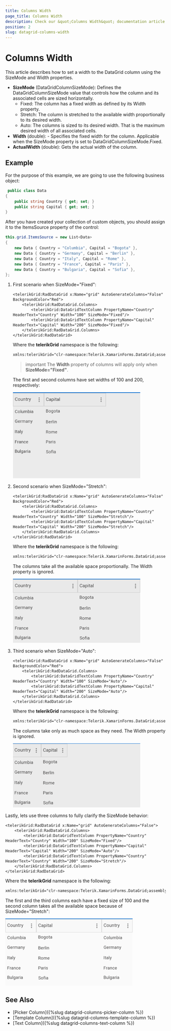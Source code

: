 ```yaml
---
title: Columns Width
page_title: Columns Width
description: Check our &quot;Columns Width&quot; documentation article for Telerik DataGrid for Xamarin control.
position: 2
slug: datagrid-columns-width
---
```


# Columns Width

This article describes how to set a width to the DataGrid column using the SizeMode and Width properties.

* **SizeMode** (DataGridColumnSizeMode): Defines the DataGridColumnSizeMode value that controls how the column and its associated cells are sized horizontally.
  * Fixed: The column has a fixed width as defined by its Width property.
  * Stretch: The column is stretched to the available width proportionally to its desired width.
  * Auto: The columns is sized to its desired width. That is the maximum desired width of all associated cells.
* **Width** (double): - Specifies the fixed width for the column. Applicable when the SizeMode property is set to DataGridColumnSizeMode.Fixed.
* **ActualWidth** (double): Gets the actual width of the column.

## Example

For the purpose of this example, we are going to use the following business object:

```C#
 public class Data
{
	public string Country { get; set; }
	public string Capital { get; set; }
}
```

After you have created your collection of custom objects, you should assign it to the ItemsSource property of the control:

```C#
this.grid.ItemsSource = new List<Data>
{
    new Data { Country = "Columbia", Capital = "Bogota" },
    new Data { Country = "Germany", Capital = "Berlin" },
    new Data { Country = "Italy", Capital = "Rome" },
    new Data { Country = "France", Capital = "Paris" },
    new Data { Country = "Bulgaria", Capital = "Sofia" },
};
```

1. First scenario when SizeMode="Fixed":

	```XAML
	<telerikGrid:RadDataGrid x:Name="grid" AutoGenerateColumns="False" BackgroundColor="Red">
		<telerikGrid:RadDataGrid.Columns>
			<telerikGrid:DataGridTextColumn PropertyName="Country" HeaderText="Country" Width="100" SizeMode="Fixed"/>
			<telerikGrid:DataGridTextColumn PropertyName="Capital" HeaderText="Capital" Width="200" SizeMode="Fixed"/>
		</telerikGrid:RadDataGrid.Columns>
	</telerikGrid:RadDataGrid>
	```

	Where the **telerikGrid** namespace is the following:

	```xml
	xmlns:telerikGrid="clr-namespace:Telerik.XamarinForms.DataGrid;assembly=Telerik.XamarinForms.DataGrid"
	```
	
	>important The **Width** property of columns will apply only when **SizeMode="Fixed"**.

	The first and second columns have set widths of 100 and 200, respectively:

	![DataGrid SizeMode Property](../images/datagrid-columns-width-fixed.png)

1. Second scenario when SizeMode="Stretch":

	```XAML
	<telerikGrid:RadDataGrid x:Name="grid" AutoGenerateColumns="False" BackgroundColor="Red">
		<telerikGrid:RadDataGrid.Columns>
			<telerikGrid:DataGridTextColumn PropertyName="Country" HeaderText="Country" Width="100" SizeMode="Stretch"/>
			<telerikGrid:DataGridTextColumn PropertyName="Capital" HeaderText="Capital" Width="200" SizeMode="Stretch"/>
		</telerikGrid:RadDataGrid.Columns>
	</telerikGrid:RadDataGrid>
	```

	Where the **telerikGrid** namespace is the following:

	```xml
	xmlns:telerikGrid="clr-namespace:Telerik.XamarinForms.DataGrid;assembly=Telerik.XamarinForms.DataGrid"
	```

	The columns take all the available space proportionally. The Width property is ignored.

	![DataGrid SizeMode Property](../images/datagrid-columns-width-stretch.png)

1. Third scenario when SizeMode="Auto":

	```XAML
	<telerikGrid:RadDataGrid x:Name="grid" AutoGenerateColumns="False" BackgroundColor="Red">
		<telerikGrid:RadDataGrid.Columns>
			<telerikGrid:DataGridTextColumn PropertyName="Country" HeaderText="Country" Width="100" SizeMode="Auto"/>
			<telerikGrid:DataGridTextColumn PropertyName="Capital" HeaderText="Capital" Width="200" SizeMode="Auto"/>
		</telerikGrid:RadDataGrid.Columns>
	</telerikGrid:RadDataGrid>
	```

	Where the **telerikGrid** namespace is the following:

	```xml
	xmlns:telerikGrid="clr-namespace:Telerik.XamarinForms.DataGrid;assembly=Telerik.XamarinForms.DataGrid"
	```

	The columns take only as much space as they need. The Width property is ignored.

	![DataGrid SizeMode Property](../images/datagrid-columns-width-auto.png)

Lastly, lets use three columns to fully clarify the SizeMode behavior:

```XAML
<telerikGrid:RadDataGrid x:Name="grid" AutoGenerateColumns="False">
    <telerikGrid:RadDataGrid.Columns>
        <telerikGrid:DataGridTextColumn PropertyName="Country" HeaderText="Country" Width="100" SizeMode="Fixed"/>
        <telerikGrid:DataGridTextColumn PropertyName="Capital" HeaderText="Capital" Width="200" SizeMode="Auto"/>
        <telerikGrid:DataGridTextColumn PropertyName="Country" HeaderText="Country" Width="200" SizeMode="Stretch"/>
    </telerikGrid:RadDataGrid.Columns>
</telerikGrid:RadDataGrid>
```

Where the **telerikGrid** namespace is the following:

```xml
xmlns:telerikGrid="clr-namespace:Telerik.XamarinForms.DataGrid;assembly=Telerik.XamarinForms.DataGrid"
```

The first and the third columns each have a fixed size of 100 and the second column takes all the available space because of SizeMode="Stretch":

![DataGrid SizeMode Property](../images/datagrid-columns-width.png)

## See Also

- [Picker Column]({%slug datagrid-columns-picker-column %})
- [Template Column]({%slug datagrid-columns-template-column %})
- [Text Column]({%slug datagrid-columns-text-column %})

